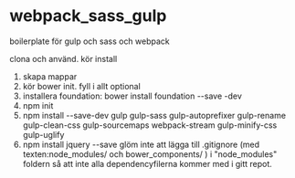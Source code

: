 # webpack_sass_gulp
boilerplate för gulp och sass och webpack 

clona och använd.
kör
install 
1. skapa mappar 
2. kör bower init. fyll i allt optional
3. installera foundation: bower install foundation --save -dev
4. npm init
5. npm install --save-dev gulp gulp-sass gulp-autoprefixer gulp-rename gulp-clean-css gulp-sourcemaps webpack-stream gulp-minify-css gulp-uglify
6. npm install jquery --save
glöm inte att lägga till .gitignore (med texten:node_modules/ och bower_components/ ) i "node_modules" foldern så att inte alla dependencyfilerna kommer med i gitt repot.

